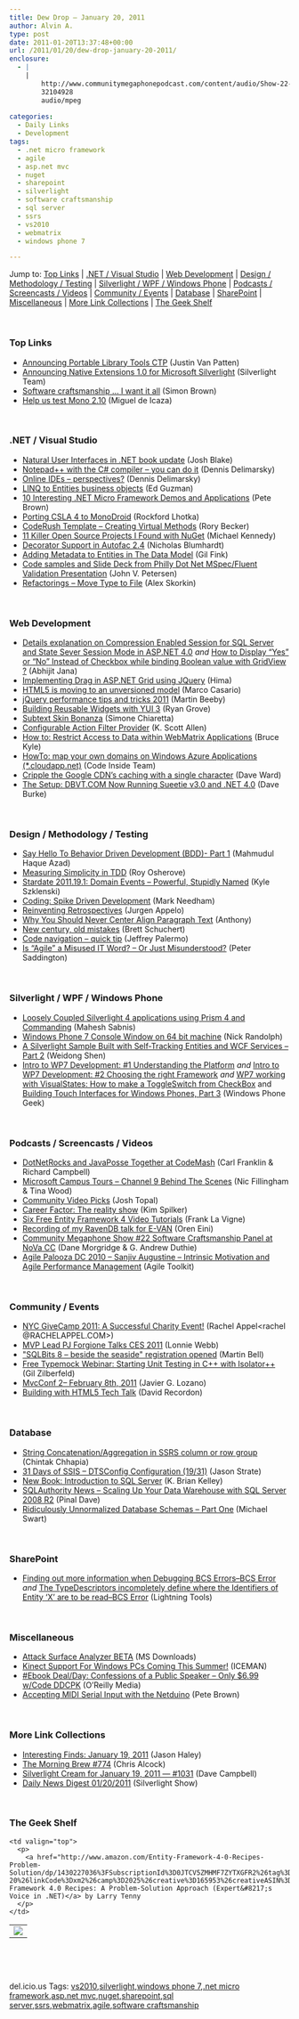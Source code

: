 ```yaml
---
title: Dew Drop – January 20, 2011
author: Alvin A.
type: post
date: 2011-01-20T13:37:48+00:00
url: /2011/01/20/dew-drop-january-20-2011/
enclosure:
  - |
    |
        http://www.communitymegaphonepodcast.com/content/audio/Show-22-NoVa-Software-Craftsmanship-Panel.mp3
        32104928
        audio/mpeg
        
categories:
  - Daily Links
  - Development
tags:
  - .net micro framework
  - agile
  - asp.net mvc
  - nuget
  - sharepoint
  - silverlight
  - software craftsmanship
  - sql server
  - ssrs
  - vs2010
  - webmatrix
  - windows phone 7

---
```

Jump to: [Top Links][1] | [.NET / Visual Studio][2] | [Web Development][3] | [Design / Methodology / Testing][4] | [Silverlight / WPF / Windows Phone][5] | [Podcasts / Screencasts / Videos][6] | [Community / Events][7] | [Database][8] | [SharePoint][9] | [Miscellaneous][10] | [More Link Collections][11] | [The Geek Shelf][12] 

&#160;

### <a name="top"></a>Top Links

  * <a href="http://blogs.msdn.com/b/bclteam/archive/2011/01/19/announcing-portable-library-tools-ctp-justin-van-patten.aspx" target="_blank">Announcing Portable Library Tools CTP</a> (Justin Van Patten)
  * [Announcing Native Extensions 1.0 for Microsoft Silverlight][13] (Silverlight Team)
  * [Software craftsmanship &#8230; I want it all][14] (Simon Brown)
  * [Help us test Mono 2.10][15] (Miguel de Icaza)

&#160;

### <a name="dotnet"></a>.NET / Visual Studio

  * [Natural User Interfaces in .NET book update][16] (Josh Blake)
  * [Notepad++ with the C# compiler &#8211; you can do it][17] (Dennis Delimarsky)
  * [Online IDEs – perspectives?][18] (Dennis Delimarsky)
  * [LINQ to Entities business objects][19] (Ed Guzman)
  * [10 Interesting .NET Micro Framework Demos and Applications][20] (Pete Brown)
  * [Porting CSLA 4 to MonoDroid][21] (Rockford Lhotka)
  * [CodeRush Template – Creating Virtual Methods][22] (Rory Becker)
  * [11 Killer Open Source Projects I Found with NuGet][23] (Michael Kennedy)
  * [Decorator Support in Autofac 2.4][24] (Nicholas Blumhardt)
  * [Adding Metadata to Entities in The Data Model][25] (Gil Fink)
  * [Code samples and Slide Deck from Philly Dot Net MSpec/Fluent Validation Presentation][26] (John V. Petersen)
  * [Refactorings – Move Type to File][27] (Alex Skorkin)

&#160;

### <a name="web"></a>Web Development

  * [Details explanation on Compression Enabled Session for SQL Server and State Sever Session Mode in ASP.NET 4.0][28] _and_ [How to Display “Yes” or “No” Instead of Checkbox while binding Boolean value with GridView ?][29] (Abhijit Jana)
  * [Implementing Drag in ASP.NET Grid using JQuery][30] (Hima)
  * [HTML5 is moving to an unversioned model][31] (Marco Casario)
  * [jQuery performance tips and tricks 2011][32] (Martin Beeby)
  * [Building Reusable Widgets with YUI 3][33] (Ryan Grove)
  * [Subtext Skin Bonanza][34] (Simone Chiaretta)
  * [Configurable Action Filter Provider][35] (K. Scott Allen)
  * [How to: Restrict Access to Data within WebMatrix Applications][36] (Bruce Kyle)
  * [HowTo: map your own domains on Windows Azure Applications (*.cloudapp.net)][37] (Code Inside Team)
  * [Cripple the Google CDN’s caching with a single character][38] (Dave Ward)
  * [The Setup: DBVT.COM Now Running Sueetie v3.0 and .NET 4.0][39] (Dave Burke)

&#160;

### <a name="design"></a>Design / Methodology / Testing

  * [Say Hello To Behavior Driven Development (BDD)- Part 1][40] (Mahmudul Haque Azad)
  * [Measuring Simplicity in TDD][41] (Roy Osherove)
  * [Stardate 2011.19.1: Domain Events &#8211; Powerful, Stupidly Named][42] (Kyle Szklenski)
  * [Coding: Spike Driven Development][43] (Mark Needham)
  * [Reinventing Retrospectives][44] (Jurgen Appelo)
  * [Why You Should Never Center Align Paragraph Text][45] (Anthony)
  * [New century, old mistakes][46] (Brett Schuchert)
  * [Code navigation – quick tip][47] (Jeffrey Palermo)
  * <a href="http://feedproxy.google.com/~r/agilescout/~3/0OzrRP5HzPo/" target="_blank">Is “Agile” a Misused IT Word? – Or Just Misunderstood?</a> (Peter Saddington)

&#160;

### <a name="silverlight"></a>Silverlight / WPF / Windows Phone

  * [Loosely Coupled Silverlight 4 applications using Prism 4 and Commanding][48] (Mahesh Sabnis)
  * [Windows Phone 7 Console Window on 64 bit machine][49] (Nick Randolph)
  * [A Silverlight Sample Built with Self-Tracking Entities and WCF Services &#8211; Part 2][50] (Weidong Shen)
  * [Intro to WP7 Development: #1 Understanding the Platform][51] _and_ [Intro to WP7 Development: #2 Choosing the right Framework][52] _and_ [WP7 working with VisualStates: How to make a ToggleSwitch from CheckBox][53] and [Building Touch Interfaces for Windows Phones, Part 3][54] (Windows Phone Geek)

&#160;

### <a name="podcasts"></a>Podcasts / Screencasts / Videos

  * [DotNetRocks and JavaPosse Together at CodeMash][55] (Carl Franklin & Richard Campbell)
  * [Microsoft Campus Tours &#8211; Channel 9 Behind The Scenes][56] (Nic Fillingham & Tina Wood)
  * [Community Video Picks][57] (Josh Topal)
  * [Career Factor: The reality show][58] (Kim Spilker)
  * [Six Free Entity Framework 4 Video Tutorials][59] (Frank La Vigne)
  * [Recording of my RavenDB talk for E-VAN][60] (Oren Eini)
  * <a href="http://www.communitymegaphonepodcast.com/content/audio/Show-22-NoVa-Software-Craftsmanship-Panel.mp3" target="_blank">Community Megaphone Show #22 Software Craftsmanship Panel at NoVa CC</a> (Dane Morgridge & G. Andrew Duthie)
  * [Agile Palooza DC 2010 &#8211; Sanjiv Augustine &#8211; Intrinsic Motivation and Agile Performance Management][61] (Agile Toolkit)

&#160;

### <a name="events"></a>Community / Events

  * [NYC GiveCamp 2011: A Successful Charity Event!][62] (Rachel Appel<rachel @RACHELAPPEL.COM>)
  * [MVP Lead PJ Forgione Talks CES 2011][63] (Lonnie Webb)
  * ["SQLBits 8 &#8211; beside the seaside" registration opened][64] (Martin Bell)
  * [Free Typemock Webinar: Starting Unit Testing in C++ with Isolator++][65] (Gil Zilberfeld)
  * [MvcConf 2– February 8th, 2011][66] (Javier G. Lozano)
  * [Building with HTML5 Tech Talk][67] (David Recordon)

&#160;

### <a name="db"></a>Database

  * [String Concatenation/Aggregation in SSRS column or row group][68] (Chintak Chhapia)
  * [31 Days of SSIS – DTSConfig Configuration (19/31)][69] (Jason Strate)
  * [New Book: Introduction to SQL Server][70] (K. Brian Kelley)
  * [SQLAuthority News – Scaling Up Your Data Warehouse with SQL Server 2008 R2][71] (Pinal Dave)
  * [Ridiculously Unnormalized Database Schemas – Part One][72] (Michael Swart)

&#160;

### <a name="sp"></a>SharePoint

  * [Finding out more information when Debugging BCS Errors–BCS Error][73] _and_ [The TypeDescriptors incompletely define where the Identifiers of Entity ‘X’ are to be read–BCS Error][74] (Lightning Tools)

&#160;

### <a name="misc"></a>Miscellaneous

  * [Attack Surface Analyzer BETA][75] (MS Downloads)
  * [Kinect Support For Windows PCs Coming This Summer!][76] (ICEMAN)
  * [#Ebook Deal/Day: Confessions of a Public Speaker &#8211; Only $6.99 w/Code DDCPK][77] (O&#8217;Reilly Media)
  * [Accepting MIDI Serial Input with the Netduino][78] (Pete Brown)

&#160;

### <a name="links"></a>More Link Collections

  * [Interesting Finds: January 19, 2011][79] (Jason Haley)
  * [The Morning Brew #774][80] (Chris Alcock)
  * [Silverlight Cream for January 19, 2011 &#8212; #1031][81] (Dave Campbell)
  * <a href="http://feedproxy.google.com/~r/silverlightshow/~3/HEnIQx3wxaA/Daily-News-Digest-01-20-2011.aspx" target="_blank">Daily News Digest 01/20/2011</a> (Silverlight Show)

&#160;

### <a name="shelf"></a>The Geek Shelf

<table border="0" cellspacing="0" cellpadding="0">
  <tr>
    <td>
      <img data-recalc-dims="1" decoding="async" src="https://i0.wp.com/ecx.images-amazon.com/images/I/51Ux5iyVJsL._SL160_.jpg?w=660" />
    </td>
    
    <td valign="top">
      <p>
        <a href="http://www.amazon.com/Entity-Framework-4-0-Recipes-Problem-Solution/dp/1430227036%3FSubscriptionId%3D0JTCV5ZMHMF7ZYTXGFR2%26tag%3Dbrdicr-20%26linkCode%3Dxm2%26camp%3D2025%26creative%3D165953%26creativeASIN%3D1430227036">Entity Framework 4.0 Recipes: A Problem-Solution Approach (Expert&#8217;s Voice in .NET)</a> by Larry Tenny
      </p>
    </td>
  </tr>
</table>

&#160;

<div style="padding-bottom: 0px; margin: 0px; padding-left: 0px; padding-right: 0px; display: inline; float: none; padding-top: 0px" id="scid:C16BAC14-9A3D-4c50-9394-FBFEF7A93539:50f21b1a-e50a-4b04-a96f-4a6e8ef48b8d" class="wlWriterEditableSmartContent">
  <!--dotnetkickit-->
</div>

&#160;

<div style="padding-bottom: 0px; margin: 0px; padding-left: 0px; padding-right: 0px; display: inline; float: none; padding-top: 0px" id="scid:0767317B-992E-4b12-91E0-4F059A8CECA8:3226ffa1-8d1d-4be0-89aa-6c13f98ed374" class="wlWriterEditableSmartContent">
  del.icio.us Tags: <a href="http://del.icio.us/popular/vs2010" rel="tag">vs2010</a>,<a href="http://del.icio.us/popular/silverlight" rel="tag">silverlight</a>,<a href="http://del.icio.us/popular/windows+phone+7" rel="tag">windows phone 7</a>,<a href="http://del.icio.us/popular/.net+micro+framework" rel="tag">.net micro framework</a>,<a href="http://del.icio.us/popular/asp.net+mvc" rel="tag">asp.net mvc</a>,<a href="http://del.icio.us/popular/nuget" rel="tag">nuget</a>,<a href="http://del.icio.us/popular/sharepoint" rel="tag">sharepoint</a>,<a href="http://del.icio.us/popular/sql+server" rel="tag">sql server</a>,<a href="http://del.icio.us/popular/ssrs" rel="tag">ssrs</a>,<a href="http://del.icio.us/popular/webmatrix" rel="tag">webmatrix</a>,<a href="http://del.icio.us/popular/agile" rel="tag">agile</a>,<a href="http://del.icio.us/popular/software+craftsmanship" rel="tag">software craftsmanship</a>
</div>

 [1]: https://morningdew-bpc6g3a0fgaxdxcu.eastus2-01.azurewebsites.net/#top
 [2]: https://morningdew-bpc6g3a0fgaxdxcu.eastus2-01.azurewebsites.net/#dotnet
 [3]: https://morningdew-bpc6g3a0fgaxdxcu.eastus2-01.azurewebsites.net/#web
 [4]: https://morningdew-bpc6g3a0fgaxdxcu.eastus2-01.azurewebsites.net/#design
 [5]: https://morningdew-bpc6g3a0fgaxdxcu.eastus2-01.azurewebsites.net/#silverlight
 [6]: https://morningdew-bpc6g3a0fgaxdxcu.eastus2-01.azurewebsites.net/#podcasts
 [7]: https://morningdew-bpc6g3a0fgaxdxcu.eastus2-01.azurewebsites.net/#events
 [8]: https://morningdew-bpc6g3a0fgaxdxcu.eastus2-01.azurewebsites.net/#db
 [9]: https://morningdew-bpc6g3a0fgaxdxcu.eastus2-01.azurewebsites.net/#sp
 [10]: https://morningdew-bpc6g3a0fgaxdxcu.eastus2-01.azurewebsites.net/#misc
 [11]: https://morningdew-bpc6g3a0fgaxdxcu.eastus2-01.azurewebsites.net/#links
 [12]: https://morningdew-bpc6g3a0fgaxdxcu.eastus2-01.azurewebsites.net/#shelf
 [13]: http://team.silverlight.net/announcement/announcing-native-extensions-for-microsoft-silverlight-version-1-0/
 [14]: http://www.codingthearchitecture.com/2011/01/19/software_craftsmanship_i_want_it_all.html
 [15]: http://tirania.org/blog/archive/2011/Jan-19.html
 [16]: http://feedproxy.google.com/~r/DeconstructingTheNUI/~3/QN6uJ5oZc0w/natural-user-interfaces-in-net-book.html
 [17]: http://feeds.dzone.com/~r/zones/dotnet/~3/eIbSKxWdOdk/notepad-c-compiler-you-can-do
 [18]: http://feeds.dzone.com/~r/zones/agile/~3/axeV75yRGtk/online-ides-%E2%80%93-perspectives
 [19]: http://www.codeproject.com/KB/dotnet/linktoentities.aspx
 [20]: http://feedproxy.google.com/~r/PeteBrown/~3/-pb46N6EF3I/10-interesting-net-micro-framework-demos-and-applications
 [21]: http://www.lhotka.net/weblog/PortingCSLA4ToMonoDroid.aspx
 [22]: http://community.devexpress.com/blogs/rorybecker/archive/2011/01/19/coderush-template-creating-virtual-methods.aspx
 [23]: http://feedproxy.google.com/~r/MichaelCKennedysWeblog/~3/vx1ZKf72b8A/11KillerOpenSourceProjectsIFoundWithNuGet.aspx
 [24]: http://nblumhardt.com/2011/01/decorator-support-in-autofac-2-4/
 [25]: http://feedproxy.google.com/~r/GilFinkBlog/~3/RwCX1D6BfX0/adding-metadata-to-entities-in-the-data-model.aspx
 [26]: http://feedproxy.google.com/~r/LosTechies/~3/knXLxu8PRKI/code-samples-and-slide-deck-from-philly-dot-net-mspec-fluent-validation-presentation.aspx
 [27]: http://www.skorkin.com/2011/01/refactorings-move-type-to-file/
 [28]: http://abhijitjana.net/2011/01/19/details-explanation-on-compression-enabled-session-for-sql-server-and-state-sever-session-mode-in-asp-net-4-0/
 [29]: http://dailydotnettips.com/2011/01/19/how-to-display-yes-or-no-instead-of-checkbox-while-binding-boolean-value-with-gridview/
 [30]: http://beyondrelational.com/blogs/hima/archive/2011/01/19/implementing-drag-in-asp-net-grid-using-jquery.aspx
 [31]: http://feeds.dzone.com/~r/zones/css/~3/JsIhblaksfw/html5-moving-unversioned-model
 [32]: http://feedproxy.google.com/~r/ubelly/~3/K7fVK93XYuE/
 [33]: http://services.social.microsoft.com/feeds/FeedItem?feedId=36e7d554-fe7f-4770-acb3-ff91a721be92&itemId=1505bd3e-a5dc-421d-a8a0-2a5a65a7862b&title=Building+Reusable+Widgets+with+YUI+3&uri=http%3a%2f%2fmsdn.microsoft.com%2fscriptjunkie%2fgg576919.aspx&k=jfx4tyfGD6ARSahnhwXm%2bnmJluNQAHIeG8IlyeHNOeM%3d
 [34]: http://feedproxy.google.com/~r/Codeclimber/~3/3KDk1WRgKs4/Subtext-Skin-Bonanza.aspx
 [35]: http://odetocode.com/Blogs/scott/archive/2011/01/15/configurable-action-filter-provider.aspx
 [36]: http://blogs.msdn.com/b/usisvde/archive/2011/01/19/how-to-restrict-access-to-data-within-webmatrix-applications.aspx
 [37]: http://code-inside.de/blog-in/2011/01/19/howto-map-your-own-domains-on-windows-azure-applications-cloudapp-net/
 [38]: http://feedproxy.google.com/~r/Encosia/~3/1E9Vjb9PqpE/
 [39]: http://feedproxy.google.com/~r/DaveBurke/~3/SUyz3Dk48ao/post.aspx
 [40]: http://www.codeproject.com/KB/architecture/Say_Hello_To_BDD.aspx
 [41]: http://feedproxy.google.com/~r/Iserializable/~3/Uhm4q2dO7Ig/measuring-simplicity-in-tdd.html
 [42]: http://thecappsblog.blogspot.com/2011/01/stardate-2011191-domain-events-powerful.html
 [43]: http://feedproxy.google.com/~r/MarkNeedham/~3/GYTnZNVByS0/
 [44]: http://feedproxy.google.com/~r/noop/~3/sFHmfhvZwrE/reinventing-retrospectives.html
 [45]: http://feedproxy.google.com/~r/uxmovement/~3/nVBgslLtvLc/why-you-should-never-center-align-paragraph-text
 [46]: http://blog.objectmentor.com/articles/2011/01/19/new-century-old-mistakes
 [47]: http://feedproxy.google.com/~r/jeffreypalermo/~3/qcR-EFVbTZk/
 [48]: http://feedproxy.google.com/~r/netCurryRecentArticles/~3/Ca3LiNpLi4o/ShowArticle.aspx
 [49]: http://feedproxy.google.com/~r/NicksNetTravels/~3/yCESGcJOpME/post.aspx
 [50]: http://www.codeproject.com/KB/silverlight/IssueVisionSTPart2.aspx
 [51]: http://www.windowsphonegeek.com/tips/intro-to-wp7-development-1understanding-the-platform
 [52]: http://www.windowsphonegeek.com/tips/intro-to-wp7-development-2-choosing-the-right-framework
 [53]: http://www.windowsphonegeek.com/articles/WP7-working-with-VisualStates-How-to-make-a-ToggleSwitch-from-CheckBox
 [54]: http://www.windowsphonegeek.com/news/building-touch-interfaces-for-windows-phones-part-3
 [55]: http://www.dotnetrocks.com/default.aspx?ShowNum=630
 [56]: http://channel9.msdn.com/Series/CampusTours/Microsoft-Campus-Tours-Channel-9-Behind-The-Scenes
 [57]: http://blogs.technet.com/b/msonline/archive/2011/01/19/community-video-picks.aspx
 [58]: http://blogs.msdn.com/b/microsoft_press/archive/2011/01/19/career-factor-the-reality-show.aspx
 [59]: http://franksworld.com/blog/archive/2011/01/19/12265.aspx
 [60]: http://feedproxy.google.com/~r/AyendeRahien/~3/YF5opo3029g/recording-of-my-ravendb-talk-for-e-van.aspx
 [61]: http://agiletoolkit.libsyn.com/agile-palooza-dc-2010-sanjiv-augustine-intrinsic-motivation-and-agile-performance-management
 [62]: http://feedproxy.google.com/~r/RachelAppel/~3/mezr-h9jZvY/
 [63]: http://blogs.msdn.com/b/mvpawardprogram/archive/2011/01/19/ces-2011.aspx
 [64]: http://sqlblogcasts.com/blogs/martinbell/archive/2011/01/19/_2200_SQLBits-8-_2D00_-beside-the-seaside_2200_-registration-opened.aspx
 [65]: http://feedproxy.google.com/~r/Typemock/~3/OM0gyzu6qDc/free-typemock-webinar-starting-unit.html
 [66]: http://feedproxy.google.com/~r/lozanotek/~3/emeRPqT40ao/mvcconf_2ndash_february_8th_2011.aspx
 [67]: http://developers.facebook.com/blog/post/448
 [68]: http://feedproxy.google.com/~r/Dotnetshoutout-Published/~3/xRd_Vo0Fj4I/string-concatenation-aggregation-in-ssrs-column-or-row-group.aspx
 [69]: http://feedproxy.google.com/~r/sqlserverpedia/~3/Zjjc9KbOhSI/
 [70]: http://www.sqlservercentral.com/blogs/brian_kelley/archive/2011/01/20/new-book-introduction-to-sql-server.aspx
 [71]: http://blog.sqlauthority.com/2011/01/20/sqlauthority-news-scaling-up-your-data-warehouse-with-sql-server-2008-r2/
 [72]: http://feedproxy.google.com/~r/sqlserverpedia/~3/6yRa8DOOs3g/
 [73]: http://lightningtools.com/blog/archive/2011/01/20/finding-out-more-information-when-debugging-bcs-errorsndashbcs-error.aspx
 [74]: http://lightningtools.com/blog/archive/2011/01/21/the-typedescriptors-incompletely-define-where-the-identifiers-of-entity-lsquoxrsquo.aspx
 [75]: http://feedproxy.google.com/~r/MicrosoftDownloadCenter/~3/5e_-YdA9NdI/details.aspx
 [76]: http://feedproxy.google.com/~r/Ithinkdiff/~3/UUxwzfUboLM/
 [77]: http://feeds.oreilly.com/~r/oreilly/news/~3/3Jih6GD2O6w/
 [78]: http://feedproxy.google.com/~r/PeteBrown/~3/WnZzLnU6-6o/accepting-midi-serial-input-with-the-netduino
 [79]: http://jasonhaley.com/blog/post.aspx?id=ae081b53-43b7-4637-b9ff-dab1c33bad90
 [80]: http://feedproxy.google.com/~r/ReflectivePerspective/~3/pXSbDAyEIcA/
 [81]: http://geekswithblogs.net/WynApseTechnicalMusings/archive/2011/01/19/143545.aspx